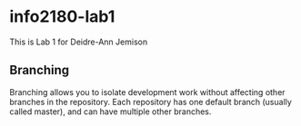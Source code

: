 # info2180-lab1

This is Lab 1 for Deidre-Ann Jemison

## Branching
Branching allows you to isolate development work without affecting other branches in the repository. Each repository has one default branch (usually called master), and can have multiple other branches.
